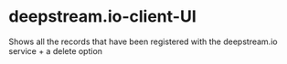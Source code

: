 # deepstream.io-client-UI
Shows all the records that have been registered with the deepstream.io service + a delete option
